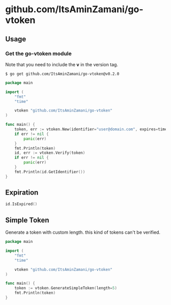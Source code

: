 # github.com/ItsAminZamani/go-vtoken

## Usage


### Get the go-vtoken module

Note that you need to include the **v** in the version tag.

```
$ go get github.com/ItsAminZamani/go-vtoken@v0.2.0
```

```go
package main

import (
    "fmt"
    "time"

    vtoken "github.com/ItsAminZamani/go-vtoken"
)

func main() {
    token, err := vtoken.New(identifier="user@domain.com", expires=time.Hour)
    if err != nil {
		panic(err)
	}
    fmt.Println(token)
    id, err := vtoken.Verify(token)
    if err != nil {
		panic(err)
	}
    fmt.Println(id.GetIdentifier())
}
```

## Expiration

```go
id.IsExpired()
```

## Simple Token
Generate a token with custom length. this kind of tokens can't be verified.

```go
package main

import (
    "fmt"
    "time"

    vtoken "github.com/ItsAminZamani/go-vtoken"
)

func main() {
    token := vtoken.GenerateSimpleToken(length=5)
    fmt.Println(token)
}
```